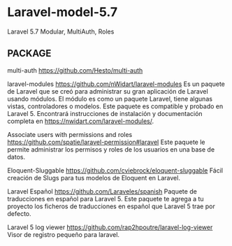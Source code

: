 # Laravel-model-5.7
Laravel 5.7 Modular, MultiAuth, Roles

## PACKAGE

multi-auth
https://github.com/Hesto/multi-auth

laravel-modules
https://github.com/nWidart/laravel-modules
Es un paquete de Laravel que se creó para administrar su gran aplicación de Laravel usando módulos. El módulo es como un paquete Laravel, tiene algunas vistas, controladores o modelos. Este paquete es compatible y probado en Laravel 5.
Encontrará instrucciones de instalación y documentación completa en https://nwidart.com/laravel-modules/.

Associate users with permissions and roles
https://github.com/spatie/laravel-permission#laravel
Este paquete le permite administrar los permisos y roles de los usuarios en una base de datos.

Eloquent-Sluggable
https://github.com/cviebrock/eloquent-sluggable
Fácil creación de Slugs para tus modelos de Eloquent en Laravel.

Laravel Español
https://github.com/Laraveles/spanish
Paquete de traducciones en español para Laravel 5. Este paquete te agrega a tu proyecto los ficheros de traducciones en español que Laravel 5 trae por defecto.

Laravel 5 log viewer
https://github.com/rap2hpoutre/laravel-log-viewer
Visor de registro pequeño para laravel.